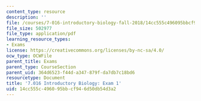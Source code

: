 ```yaml
---
content_type: resource
description: ''
file: /courses/7-016-introductory-biology-fall-2018/14cc555c496095bbcf946d50db54d3a2_MIT7_016F18exam1.pdf
file_size: 502977
file_type: application/pdf
learning_resource_types:
- Exams
license: https://creativecommons.org/licenses/by-nc-sa/4.0/
ocw_type: OCWFile
parent_title: Exams
parent_type: CourseSection
parent_uid: 364d6523-f44d-a347-879f-da7db7c18bd6
resourcetype: Document
title: '7.016 Introductory Biology: Exam 1'
uid: 14cc555c-4960-95bb-cf94-6d50db54d3a2
---
```

